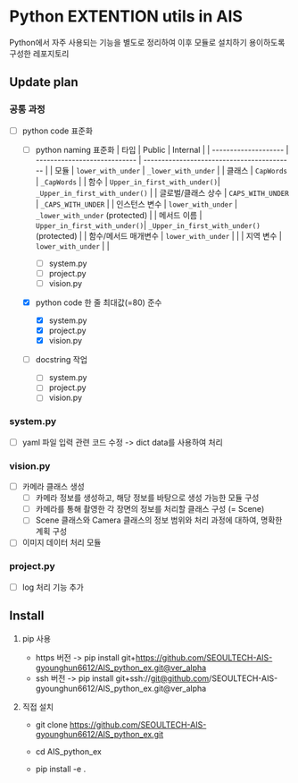 # Python EXTENTION utils in AIS

Python에서 자주 사용되는 기능을 별도로 정리하여 이후 모듈로 설치하기 용이하도록 구성한 레포지토리

## Update plan

### 공통 과정
- [ ] python code 표준화
   - [ ] python naming 표준화
      | 타입                 | Public                       | Internal                                   |
      | -------------------- | ---------------------------- | ------------------------------------------ |
      | 모듈                 | `lower_with_under`           | `_lower_with_under`                        |
      | 클래스               | `CapWords`                   | `_CapWords`                                |
      | 함수                 | `Upper_in_first_with_under()`| `_Upper_in_first_with_under()`             |
      | 글로벌/클래스 상수   | `CAPS_WITH_UNDER`            | `_CAPS_WITH_UNDER`                         |
      | 인스턴스 변수        | `lower_with_under`           | `_lower_with_under` (protected)            |
      | 메서드 이름          | `Upper_in_first_with_under()`| `_Upper_in_first_with_under()` (protected) |
      | 함수/메서드 매개변수 | `lower_with_under`           |                                            |
      | 지역 변수            | `lower_with_under`           |                                            |
      
      - [ ] system.py
      - [ ] project.py
      - [ ] vision.py
  
   - [x] python code 한 줄 최대값(=80) 준수
      - [x] system.py
      - [x] project.py
      - [x] vision.py

   - [ ] docstring 작업
      - [ ] system.py
      - [ ] project.py
      - [ ] vision.py

### system.py
- [ ] yaml 파일 입력 관련 코드 수정 -> dict data를 사용하여 처리

### vision.py
- [ ] 카메라 클래스 생성
   - [ ] 카메라 정보를 생성하고, 해당 정보를 바탕으로 생성 가능한 모듈 구성
   - [ ] 카메라를 통해 촬영한 각 장면의 정보를 처리할 클래스 구성 (= Scene)
   - [ ] Scene 클래스와 Camera 클래스의 정보 범위와 처리 과정에 대하여, 명확한 계획 구성

- [ ] 이미지 데이터 처리 모듈

### project.py
- [ ] log 처리 기능 추가


## Install
1. pip 사용
   - https 버전 -> pip install git+https://github.com/SEOULTECH-AIS-gyounghun6612/AIS_python_ex.git@ver_alpha
   - ssh 버전   -> pip install git+ssh://git@github.com/SEOULTECH-AIS-gyounghun6612/AIS_python_ex.git@ver_alpha

2. 직접 설치
   - git clone https://github.com/SEOULTECH-AIS-gyounghun6612/AIS_python_ex.git

   - cd AIS_python_ex

   - pip install -e .